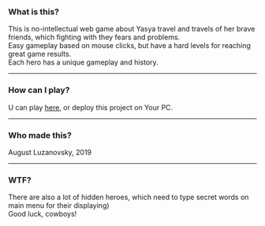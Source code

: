 ### What is this?   
This is no-intellectual web game about Yasya travel and travels of her brave friends, which
fighting with they fears and problems.   
Easy gameplay based on mouse clicks, but have a hard levels for reaching great game results.   
Each hero has a unique gameplay and history.   
***
### How can I play?
U can play [here](https://bringmetheaugust.github.io/yasya_and_friends), or deploy this project on Your PC.
***
### Who made this?
August Luzanovsky, 2019
***
### WTF?
There are also a lot of hidden heroes, which need to type secret words on main menu for their displaying)   
Good luck, cowboys!
